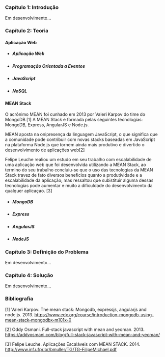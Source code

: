 ### Capítulo 1: Introdução

  Em desenvolvimento...

### Capítulo 2: Teoria

#### Aplicação Web

* ##### Aplicação Web

* ##### Programação Orientada a Eventos

* ##### JavaScript

* ##### NoSQL

#### MEAN Stack

O acrônimo MEAN foi cunhado em 2013 por Valeri Karpov do time do MongoDB.[1] A MEAN Stack e formada pelas seguintes tecnologias: MongoDB, Express, AngularJS e Node.js.

MEAN aposta na onipresença da linguagem JavaScript, o que significa que a comunidade pode contribuir com novas stacks baseadas em JavaScript na plataforma Node.js que tornem ainda mais produtivo e divertido o desenvolvimento de aplicações web[2]

Felipe Leuche realiou um estudo em seu trabalho com escalabilidade de uma aplicação web que foi desenvolvida utilizando a MEAN Stack, ao termino do seu trabalho concluiu-se que o uso das tecnologias da MEAN Stack travez de fato diversos beneficios quanto a produtividade e a escalabilidade da aplicação, mas ressaltou que subistituir alguma dessas tecnologias pode aumentar e muito a dificuldade do desenvolvimento da qualquer aplicaçao. [3]

* ##### MongoDB

* ##### Express

* ##### AngularJS

* ##### NodeJS

### Capítulo 3: Definição do Problema

  Em desenvolvimento...

### Capítulo 4: Solução

  Em desenvolvimento...
  
### Bibliografia

[1] Valeri Karpov. The mean stack: Mongodb, expressjs, angularjs and node.js. 2013. https://www.edx.org/course/introduction-mongodb-using-mean-stack-mongodbx-m101x-0

[2] Oddy Osmani. Full-stack javascript with mean and yeoman. 2013. https://addyosmani.com/blog/full-stack-javascript-with-mean-and-yeoman/

[3] Felipe Leuche. Aplicações Escaláveis com MEAN STACK. 2014. http://www.inf.ufpr.br/bmuller/TG/TG-FilipeMichael.pdf
